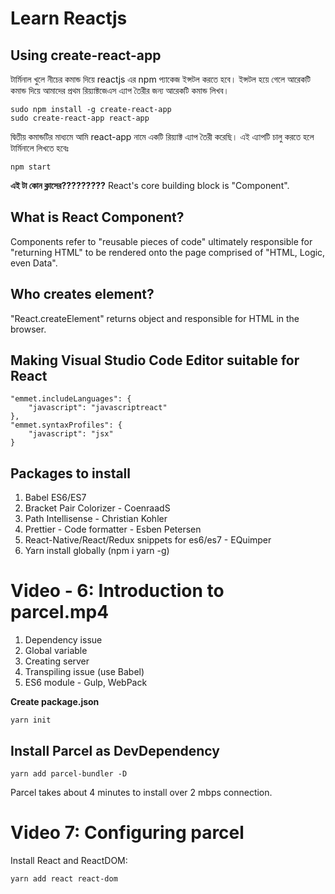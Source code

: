 # Learn Reactjs

## Using create-react-app

টার্মিনাল খুলে নীচের কমান্ড দিয়ে reactjs এর npm প্যাকেজ ইন্সটল করতে হবে। ইন্সটল হয়ে গেলে আরেকটি কমান্ড দিয়ে আমাদের প্রথম রিয়্যাক্টজেএস এ্যাপ তৈরীর জন্য আরেকটি কমান্ড লিখব।

```
sudo npm install -g create-react-app
sudo create-react-app react-app
```

দ্বিতীয় কমান্ডটির মাধ্যমে আমি react-app নামে একটি রিয়্যাক্ট এ্যাপ তৈরী করেছি। এই এ্যাপটি চালু করতে হলে টার্মিনালে লিখতে হবেঃ
```
npm start
```

**এই টা কোন ক্লাসের?????????**
React's core building block is "Component".

## What is React Component?

Components refer to "reusable pieces of code" ultimately responsible for "returning HTML" to be rendered onto the page comprised of "HTML, Logic, even Data".

## Who creates element?

"React.createElement" returns object and responsible for HTML in the browser.

## Making Visual Studio Code Editor suitable for React

```
"emmet.includeLanguages": {
	"javascript": "javascriptreact"
},
"emmet.syntaxProfiles": {
	"javascript": "jsx"
}
```

## Packages to install

1. Babel ES6/ES7
2. Bracket Pair Colorizer - CoenraadS
3. Path Intellisense - Christian Kohler
4. Prettier - Code formatter - Esben Petersen
5. React-Native/React/Redux snippets for es6/es7 - EQuimper
6. Yarn install globally (npm i yarn -g)

# Video - 6: Introduction to parcel.mp4

1. Dependency issue
2. Global variable
3. Creating server
4. Transpiling issue (use Babel)
5. ES6 module - Gulp, WebPack

**Create package.json**
```
yarn init
```

## Install Parcel as DevDependency
```
yarn add parcel-bundler -D
```
Parcel takes about 4 minutes to install over 2 mbps connection.

# Video 7: Configuring parcel

Install React and ReactDOM:
```
yarn add react react-dom

```
